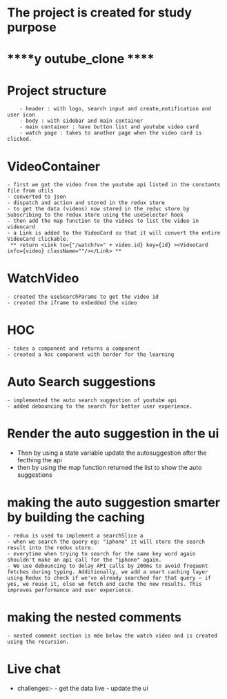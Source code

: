 


# The project is created for study purpose
# ****y outube_clone ****
# Project structure
        - header : with logo, search input and create,notification and user icon
        - body : with sidebar and main container
        - main container : have button list and youtube video card
        - watch page : takes to another page when the video card is clicked.

# VideoContainer
    - first we got the video from the youtube api listed in the constants file from utils
    - converted to json 
    - dispatch and action and stored in the redux store
    - to get the data (videos) now stored in the reduc store by subscribing to the redux store using the useSelector hook
    - then add the map function to the vidoes to list the video in videocard
    - a Link is added to the VideoCard so that it will convert the entire VideoCard clickable.
     ** return <Link to={"/watch?v=" + video.id} key={id} ><VideoCard info={video} className=""/></Link> ** 
# WatchVideo
    - created the useSearchParams to get the video id
    - created the iframe to enbedded the video
# HOC 
    - takes a component and returns a component
    - created a hoc component with border for the learning
# Auto Search suggestions 
    - implemented the auto search suggestion of youtube api 
    - added debouncing to the search for better user experience.
# Render the auto suggestion in the ui
   - Then by using a state variable update the autosuggestion after the fecthing the api 
   - then by using the map function returned the list to show the auto suggestions
# making the auto suggestion smarter by building the caching 
    - redux is used to implement a searchSlice a
    - when we search the query eg: "iphone" it will store the search result into the redux store.
    - everytime when trying to search for the same key word again shouldn't make an api call for the "iphone" again.
    - We use debouncing to delay API calls by 200ms to avoid frequent fetches during typing. Additionally, we add a smart caching layer using Redux to check if we've already searched for that query — if yes, we reuse it, else we fetch and cache the new results. This improves performance and user experience.

# making the nested comments
    - nested comment section is mde below the watch video and is created using the recursion.
    
# Live chat 
   - challenges:- 
                - get the data live 
                - update the ui

